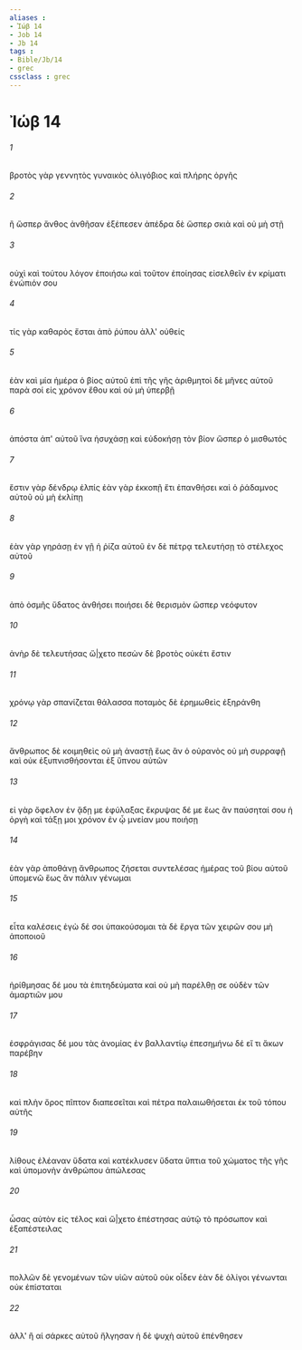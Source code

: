 ```yaml
---
aliases : 
- Ἰώβ 14
- Job 14
- Jb 14
tags : 
- Bible/Jb/14
- grec
cssclass : grec
---
```


# Ἰώβ 14

###### 1
βροτὸς γὰρ γεννητὸς γυναικὸς ὀλιγόβιος καὶ πλήρης ὀργῆς
###### 2
ἢ ὥσπερ ἄνθος ἀνθῆσαν ἐξέπεσεν ἀπέδρα δὲ ὥσπερ σκιὰ καὶ οὐ μὴ στῇ
###### 3
οὐχὶ καὶ τούτου λόγον ἐποιήσω καὶ τοῦτον ἐποίησας εἰσελθεῖν ἐν κρίματι ἐνώπιόν σου
###### 4
τίς γὰρ καθαρὸς ἔσται ἀπὸ ῥύπου ἀλλ' οὐθείς
###### 5
ἐὰν καὶ μία ἡμέρα ὁ βίος αὐτοῦ ἐπὶ τῆς γῆς ἀριθμητοὶ δὲ μῆνες αὐτοῦ παρὰ σοί εἰς χρόνον ἔθου καὶ οὐ μὴ ὑπερβῇ
###### 6
ἀπόστα ἀπ' αὐτοῦ ἵνα ἡσυχάσῃ καὶ εὐδοκήσῃ τὸν βίον ὥσπερ ὁ μισθωτός
###### 7
ἔστιν γὰρ δένδρῳ ἐλπίς ἐὰν γὰρ ἐκκοπῇ ἔτι ἐπανθήσει καὶ ὁ ῥάδαμνος αὐτοῦ οὐ μὴ ἐκλίπῃ
###### 8
ἐὰν γὰρ γηράσῃ ἐν γῇ ἡ ῥίζα αὐτοῦ ἐν δὲ πέτρᾳ τελευτήσῃ τὸ στέλεχος αὐτοῦ
###### 9
ἀπὸ ὀσμῆς ὕδατος ἀνθήσει ποιήσει δὲ θερισμὸν ὥσπερ νεόφυτον
###### 10
ἀνὴρ δὲ τελευτήσας ὤ|χετο πεσὼν δὲ βροτὸς οὐκέτι ἔστιν
###### 11
χρόνῳ γὰρ σπανίζεται θάλασσα ποταμὸς δὲ ἐρημωθεὶς ἐξηράνθη
###### 12
ἄνθρωπος δὲ κοιμηθεὶς οὐ μὴ ἀναστῇ ἕως ἂν ὁ οὐρανὸς οὐ μὴ συρραφῇ καὶ οὐκ ἐξυπνισθήσονται ἐξ ὕπνου αὐτῶν
###### 13
εἰ γὰρ ὄφελον ἐν ᾅδῃ με ἐφύλαξας ἔκρυψας δέ με ἕως ἂν παύσηταί σου ἡ ὀργὴ καὶ τάξῃ μοι χρόνον ἐν ᾧ μνείαν μου ποιήσῃ
###### 14
ἐὰν γὰρ ἀποθάνῃ ἄνθρωπος ζήσεται συντελέσας ἡμέρας τοῦ βίου αὐτοῦ ὑπομενῶ ἕως ἂν πάλιν γένωμαι
###### 15
εἶτα καλέσεις ἐγὼ δέ σοι ὑπακούσομαι τὰ δὲ ἔργα τῶν χειρῶν σου μὴ ἀποποιοῦ
###### 16
ἠρίθμησας δέ μου τὰ ἐπιτηδεύματα καὶ οὐ μὴ παρέλθῃ σε οὐδὲν τῶν ἁμαρτιῶν μου
###### 17
ἐσφράγισας δέ μου τὰς ἀνομίας ἐν βαλλαντίῳ ἐπεσημήνω δέ εἴ τι ἄκων παρέβην
###### 18
καὶ πλὴν ὄρος πῖπτον διαπεσεῖται καὶ πέτρα παλαιωθήσεται ἐκ τοῦ τόπου αὐτῆς
###### 19
λίθους ἐλέαναν ὕδατα καὶ κατέκλυσεν ὕδατα ὕπτια τοῦ χώματος τῆς γῆς καὶ ὑπομονὴν ἀνθρώπου ἀπώλεσας
###### 20
ὦσας αὐτὸν εἰς τέλος καὶ ὤ|χετο ἐπέστησας αὐτῷ τὸ πρόσωπον καὶ ἐξαπέστειλας
###### 21
πολλῶν δὲ γενομένων τῶν υἱῶν αὐτοῦ οὐκ οἶδεν ἐὰν δὲ ὀλίγοι γένωνται οὐκ ἐπίσταται
###### 22
ἀλλ' ἢ αἱ σάρκες αὐτοῦ ἤλγησαν ἡ δὲ ψυχὴ αὐτοῦ ἐπένθησεν
